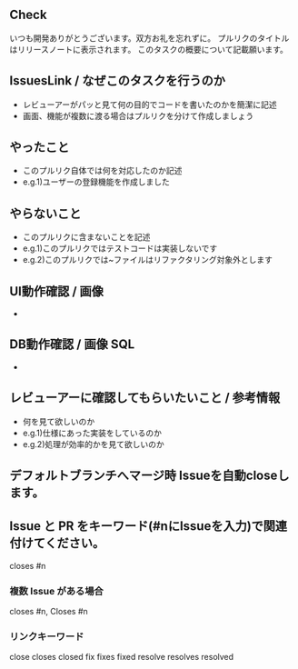 ## Check
いつも開発ありがとうございます。双方お礼を忘れずに。
プルリクのタイトルはリリースノートに表示されます。
このタスクの概要について記載願います。

## IssuesLink / なぜこのタスクを行うのか
- レビューアーがパッと見て何の目的でコードを書いたのかを簡潔に記述
- 画面、機能が複数に渡る場合はプルリクを分けて作成しましょう

## やったこと
- このプルリク自体では何を対応したのか記述
- e.g.1)ユーザーの登録機能を作成しました

## やらないこと
- このプルリクに含まないことを記述
- e.g.1)このプルリクではテストコードは実装しないです
- e.g.2)このプルリクでは~ファイルはリファクタリング対象外とします

## UI動作確認 / 画像
- 

## DB動作確認 / 画像 SQL
- 

## レビューアーに確認してもらいたいこと / 参考情報
- 何を見て欲しいのか
- e.g.1)仕様にあった実装をしているのか
- e.g.2)処理が効率的かを見て欲しいのか

## デフォルトブランチへマージ時 Issueを自動closeします。
## Issue と PR をキーワード(#nにIssueを入力)で関連付けてください。
closes #n
### 複数 Issue がある場合
closes #n, Closes #n

### リンクキーワード
close
closes
closed
fix
fixes
fixed
resolve
resolves
resolved